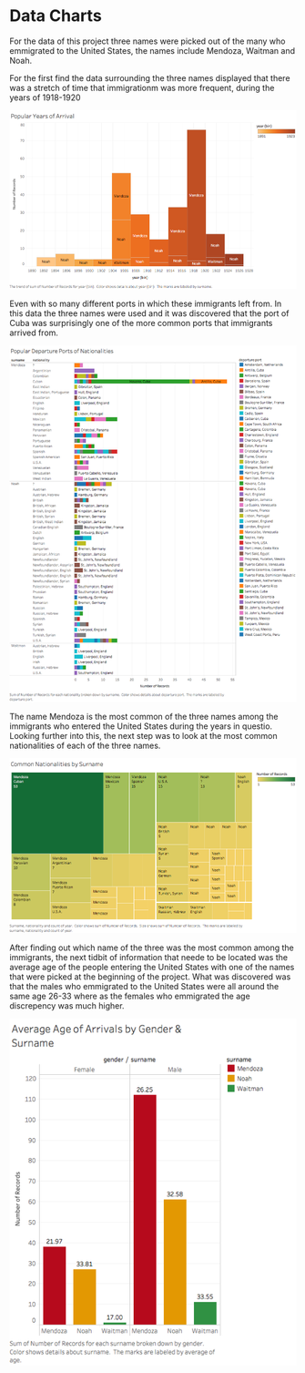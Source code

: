 # Data Charts

For the data of this project three names were picked out of the many who emmigrated to the United States, the names include Mendoza, Waitman and Noah.

For the first find the data surrounding the three names displayed that there was a stretch of time that immigrationm was more frequent, during the years of 1918-1920

![Most Popular Arrival Years](imgs/popular_years_arrival.png)

Even with so many different ports in which these immigrants left from.  In this data the three names were used and it was discovered that the port of Cuba was surprisingly one of the more common ports that immigrants arrived from.

![Most Common Location of Departure](imgs/popular_departureports_nationalities.png)

The name Mendoza is the most common of the three names among the immigrants who entered the United States during the years in questio.  Looking further into this, the next step was to look at the most common nationalities of each of the three names.

![Surname Nationalities](imgs/common_nationalities_surname.png)

After finding out which name of the three was the most common among the immigrants, the next tidbit of information that neede to be located was the average age of the people entering the United States with one of the names that were picked at the beginning of the project.  What was discovered was that the males who emmigrated to the United States were all around the same age 26-33 where as the females who emmigrated the age discrepency was much higher.

![Age of Arrivals](imgs/avg_age_arrivals_gender&surname.png)
